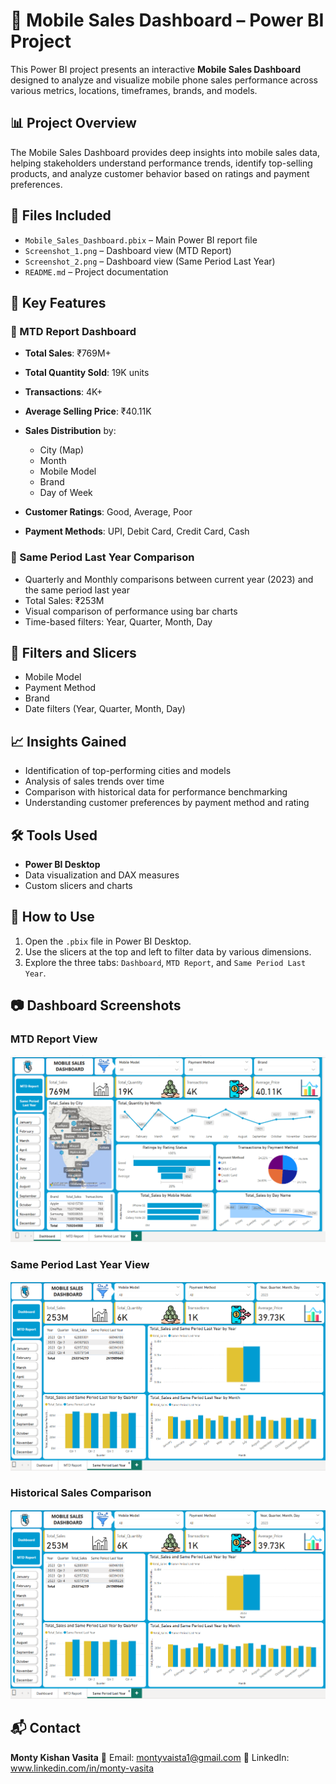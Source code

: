 # 📱 Mobile Sales Dashboard – Power BI Project

This Power BI project presents an interactive **Mobile Sales Dashboard** designed to analyze and visualize mobile phone sales performance across various metrics, locations, timeframes, brands, and models.

## 📊 Project Overview

The Mobile Sales Dashboard provides deep insights into mobile sales data, helping stakeholders understand performance trends, identify top-selling products, and analyze customer behavior based on ratings and payment preferences.

## 📁 Files Included

* `Mobile_Sales_Dashboard.pbix` – Main Power BI report file
* `Screenshot_1.png` – Dashboard view (MTD Report)
* `Screenshot_2.png` – Dashboard view (Same Period Last Year)
* `README.md` – Project documentation

## 📌 Key Features

### 🔹 MTD Report Dashboard

* **Total Sales**: ₹769M+
* **Total Quantity Sold**: 19K units
* **Transactions**: 4K+
* **Average Selling Price**: ₹40.11K
* **Sales Distribution** by:

  * City (Map)
  * Month
  * Mobile Model
  * Brand
  * Day of Week
* **Customer Ratings**: Good, Average, Poor
* **Payment Methods**: UPI, Debit Card, Credit Card, Cash

### 🔹 Same Period Last Year Comparison

* Quarterly and Monthly comparisons between current year (2023) and the same period last year
* Total Sales: ₹253M
* Visual comparison of performance using bar charts
* Time-based filters: Year, Quarter, Month, Day

## 🧩 Filters and Slicers

* Mobile Model
* Payment Method
* Brand
* Date filters (Year, Quarter, Month, Day)

## 📈 Insights Gained

* Identification of top-performing cities and models
* Analysis of sales trends over time
* Comparison with historical data for performance benchmarking
* Understanding customer preferences by payment method and rating

## 🛠️ Tools Used

* **Power BI Desktop**
* Data visualization and DAX measures
* Custom slicers and charts

## 📌 How to Use

1. Open the `.pbix` file in Power BI Desktop.
2. Use the slicers at the top and left to filter data by various dimensions.
3. Explore the three tabs: `Dashboard`, `MTD Report`, and `Same Period Last Year`.

## 📷 Dashboard Screenshots

### MTD Report View

![MTD Report](./Screenshot%202025-02-10%20152214.png)

### Same Period Last Year View

![Same Period Last Year](./Screenshot%202025-02-10%20152258.png)

### Historical Sales Comparison
![Historical Sales Comparison](./Screenshot%202025-02-10%20152258.png)

## 📬 Contact

**Monty Kishan Vasita**
📧 Email: montyvaista1@gmail.com
🔗 LinkedIn: www.linkedin.com/in/monty-vasita
